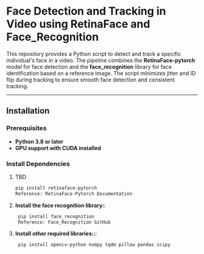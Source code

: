 # Face Detection and Tracking in Video using RetinaFace and Face_Recognition

This repository provides a Python script to detect and track a specific individual's face in a video. The pipeline combines the **RetinaFace-pytorch** model for face detection and the **face_recognition** library for face identification based on a reference image. The script minimizes jitter and ID flip during tracking to ensure smooth face detection and consistent tracking.

---

## Installation

### Prerequisites
- **Python 3.8 or later**
- **GPU support with CUDA installed**

### Install Dependencies

1. TBD
   ```bash
   pip install retinaface-pytorch
   Reference: RetinaFace-Pytorch Documentation
   
2. **Install the face recognition library:**:
   ```bash
    pip install face_recognition
    Reference: Face_Recognition GitHub
   
3. **Install other required libraries::**:
   ```bash
    pip install opencv-python numpy tqdm pillow pandas scipy

   


